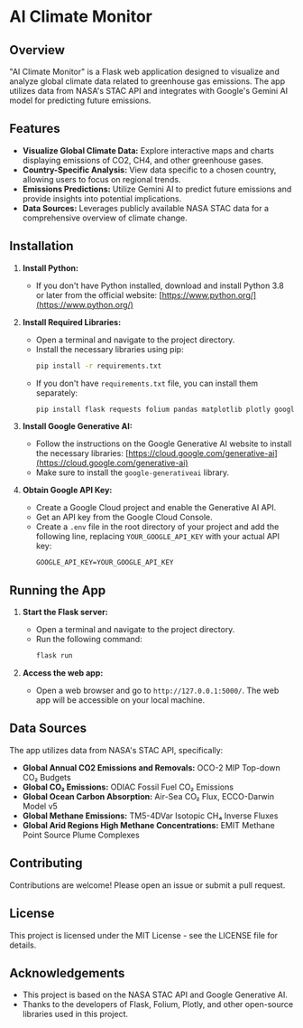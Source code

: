 # AI Climate Monitor

## Overview

"AI Climate Monitor" is a Flask web application designed to visualize and analyze global climate data related to greenhouse gas emissions. The app utilizes data from NASA's STAC API and integrates with Google's Gemini AI model for predicting future emissions.

## Features

* **Visualize Global Climate Data:** Explore interactive maps and charts displaying emissions of CO2, CH4, and other greenhouse gases.
* **Country-Specific Analysis:** View data specific to a chosen country, allowing users to focus on regional trends.
* **Emissions Predictions:**  Utilize Gemini AI to predict future emissions and provide insights into potential implications.
* **Data Sources:**  Leverages publicly available NASA STAC data for a comprehensive overview of climate change.

## Installation

1. **Install Python:**
   - If you don't have Python installed, download and install Python 3.8 or later from the official website: [https://www.python.org/](https://www.python.org/)

2. **Install Required Libraries:**
   - Open a terminal and navigate to the project directory.
   - Install the necessary libraries using pip:
     ```bash
     pip install -r requirements.txt
     ```
   - If you don't have `requirements.txt` file, you can install them separately:
     ```bash
     pip install flask requests folium pandas matplotlib plotly google-generativeai branca tabulate dotenv 
     ```

3. **Install Google Generative AI:**
    - Follow the instructions on the Google Generative AI website to install the necessary libraries: [https://cloud.google.com/generative-ai](https://cloud.google.com/generative-ai)
    - Make sure to install the `google-generativeai` library.

4. **Obtain Google API Key:**
   - Create a Google Cloud project and enable the Generative AI API.
   - Get an API key from the Google Cloud Console.
   - Create a `.env` file in the root directory of your project and add the following line, replacing `YOUR_GOOGLE_API_KEY` with your actual API key:
     ```
     GOOGLE_API_KEY=YOUR_GOOGLE_API_KEY
     ```

## Running the App

1. **Start the Flask server:**
   - Open a terminal and navigate to the project directory.
   - Run the following command:
     ```bash
     flask run
     ```

2. **Access the web app:**
   - Open a web browser and go to `http://127.0.0.1:5000/`.  The web app will be accessible on your local machine.

## Data Sources

The app utilizes data from NASA's STAC API, specifically:

* **Global Annual CO2 Emissions and Removals:** OCO-2 MIP Top-down CO₂ Budgets
* **Global CO₂ Emissions:** ODIAC Fossil Fuel CO₂ Emissions
* **Global Ocean Carbon Absorption:** Air-Sea CO₂ Flux, ECCO-Darwin Model v5
* **Global Methane Emissions:** TM5-4DVar Isotopic CH₄ Inverse Fluxes
* **Global Arid Regions High Methane Concentrations:** EMIT Methane Point Source Plume Complexes

## Contributing

Contributions are welcome! Please open an issue or submit a pull request.

## License

This project is licensed under the MIT License - see the LICENSE file for details.

## Acknowledgements

* This project is based on the NASA STAC API and Google Generative AI. 
* Thanks to the developers of Flask, Folium, Plotly, and other open-source libraries used in this project.

